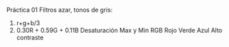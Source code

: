 Práctica 01
Filtros 
azar,
tonos de gris:
  1. r+g+b/3
  2. 0.30R + 0.59G + 0.11B
Desaturación
Max y Min RGB
Rojo
Verde
Azul
Alto contraste
